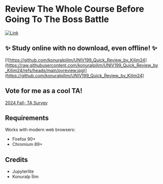 # Review The Whole Course Before Going To The Boss Battle

[![Link](https://jupyterlite.rtfd.io/en/latest/_static/badge.svg)](https://konuralpilim.github.io/UNIV199_Quick_Review_by_Kilim24/lab/index.html)

## ✨ Study online with no download, even offline! ✨

[![https://github.com/konuralpilim/UNIV199_Quick_Review_by_Kilim24](https://raw.githubusercontent.com/konuralpilim/UNIV199_Quick_Review_by_Kilim24/refs/heads/main/pyreview.jpg)](https://github.com/konuralpilim/UNIV199_Quick_Review_by_Kilim24)

## Vote for me as a cool TA!

[2024 Fall- TA Survey](https://docs.google.com/forms/d/e/1FAIpQLSdB9Lnfgauta-8qaqM4pCVnGMBe5pdfByVmn_CUPuAL7zam5w/viewform)

## Requirements

Works with modern web browsers:

- Firefox 90+
- Chromium 89+

## Credits

- Jupyterlite
- Konuralp İlim 
